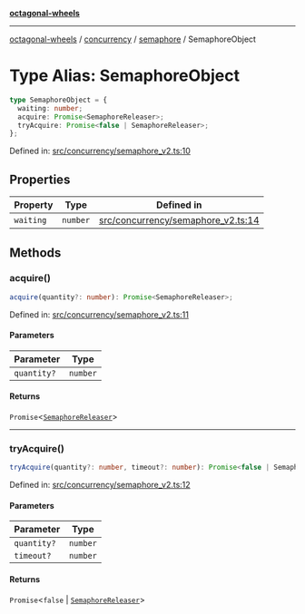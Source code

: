 [**octagonal-wheels**](../../../README.md)

***

[octagonal-wheels](../../../modules.md) / [concurrency](../../README.md) / [semaphore](../README.md) / SemaphoreObject

# Type Alias: SemaphoreObject

```ts
type SemaphoreObject = {
  waiting: number;
  acquire: Promise<SemaphoreReleaser>;
  tryAcquire: Promise<false | SemaphoreReleaser>;
};
```

Defined in: [src/concurrency/semaphore\_v2.ts:10](https://github.com/vrtmrz/octagonal-wheels/blob/main/src/concurrency/semaphore_v2.ts#L10)

## Properties

| Property | Type | Defined in |
| ------ | ------ | ------ |
| <a id="waiting"></a> `waiting` | `number` | [src/concurrency/semaphore\_v2.ts:14](https://github.com/vrtmrz/octagonal-wheels/blob/main/src/concurrency/semaphore_v2.ts#L14) |

## Methods

### acquire()

```ts
acquire(quantity?: number): Promise<SemaphoreReleaser>;
```

Defined in: [src/concurrency/semaphore\_v2.ts:11](https://github.com/vrtmrz/octagonal-wheels/blob/main/src/concurrency/semaphore_v2.ts#L11)

#### Parameters

| Parameter | Type |
| ------ | ------ |
| `quantity?` | `number` |

#### Returns

`Promise`\<[`SemaphoreReleaser`](../SemaphoreReleaser/README.md)\>

***

### tryAcquire()

```ts
tryAcquire(quantity?: number, timeout?: number): Promise<false | SemaphoreReleaser>;
```

Defined in: [src/concurrency/semaphore\_v2.ts:12](https://github.com/vrtmrz/octagonal-wheels/blob/main/src/concurrency/semaphore_v2.ts#L12)

#### Parameters

| Parameter | Type |
| ------ | ------ |
| `quantity?` | `number` |
| `timeout?` | `number` |

#### Returns

`Promise`\<`false` \| [`SemaphoreReleaser`](../SemaphoreReleaser/README.md)\>
